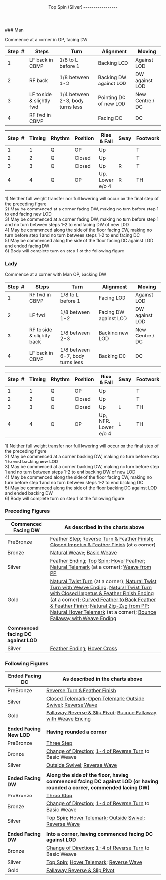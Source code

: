 <header>Top Spin (Silver)
-----------------

 </header>### Man

Commence at a corner in OP, facing DW

 | **Step<span style="color:white">\_</span>\#** | **Steps** | **Turn** | **Alignment** | **Moving** |
|---|---|---|---|---|
| 1 | LF back in CBMP | 1/8 to L before 1 | Backing LOD | Against LOD |
| 2 | RF back | 1/8 between 1-2 | Backing DW against LOD | DW against LOD |
| 3 | LF to side &amp; slightly fwd | 1/4 between 2-3, body turns less | Pointing DC of new LOD | New Centre / DC |
| 4 | RF fwd in CBMP |  | Facing DC | DC |

 | **Step<span style="color:white">\_</span>\#** | **Timing** | **Rhythm** | **Position** | **Rise &amp; Fall** | **Sway** | **Footwork** |
|---|---|---|---|---|---|---|
| 1 | 1 | Q | OP | Up |  | T |
| 2 | 2 | Q | Closed | Up |  | T |
| 3 | 3 | Q | Closed | Up | R | T |
| 4 | 4 | Q | OP | Up. Lower e/o 4 | R | TH |

1\) Neither full weight transfer nor full lowering will occur on the final step of the preceding figure  
 2) May be commenced at a corner facing DW, making no turn before step 1 to end facing new LOD  
 3) May be commenced at a corner facing DW, making no turn before step 1 and no turn between steps 1-2 to end facing DW of new LOD  
 4) May be commenced along the side of the floor facing DW, making no turn before step 1 and no turn between steps 1-2 to end facing DC  
 5) May be commenced along the side of the floor facing DC against LOD and ended facing DW  
 6) Body will complete turn on step 1 of the following figure

### Lady

Commence at a corner with Man OP, backing DW

 | **Step<span style="color:white">\_</span>\#** | **Steps** | **Turn** | **Alignment** | **Moving** |
|---|---|---|---|---|
| 1 | RF fwd in CBMP | 1/8 to L before 1 | Facing LOD | Against LOD |
| 2 | LF fwd | 1/8 between 1-2 | Facing DW against LOD | DW against LOD |
| 3 | RF to side &amp; slightly back | 1/8 between 2-3 | Backing new LOD | New Centre / DC |
| 4 | LF back in CBMP | 1/8 between 6-7, body turns less | Backing DC | DC |

 | **Step<span style="color:white">\_</span>\#** | **Timing** | **Rhythm** | **Position** | **Rise &amp; Fall** | **Sway** | **Footwork** |
|---|---|---|---|---|---|---|
| 1 | 1 | Q | OP | Up |  | T |
| 2 | 2 | Q | Closed | Up |  | T |
| 3 | 3 | Q | Closed | Up | L | TH |
| 4 | 4 | Q | OP | Up, NFR. Lower e/o 4 | L | TH |

1\) Neither full weight transfer nor full lowering will occur on the final step of the preceding figure  
 2) May be commenced at a corner backing DW, making no turn before step 1 to end backing new LOD  
 3) May be commenced at a corner backing DW, making no turn before step 1 and no turn between steps 1-2 to end backing DW of new LOD  
 4) May be commenced along the side of the floor facing DW, making no turn before step 1 and no turn between steps 1-2 to end backing DC  
 5) May be commenced along the side of the floor backing DC against LOD and ended backing DW  
 6) Body will complete turn on step 1 of the following figure

### Preceding Figures

 | **Commenced Facing DW** | **As described in the charts above** |
|---|---|
| PreBronze | [Feather Step](feather_step.md); [Reverse Turn &amp; Feather Finish](reverse_turn.md); [Closed Impetus &amp; Feather Finish](closed_impetus.md) (at a corner) |
| Bronze | [Natural Weave](natural_weave.md); [Basic Weave](basic_weave.md) |
| Silver | [Feather Ending](feather_ending.md); [Top Spin](top_spin.md); [Hover Feather](hover_feather.md); [Natural Telemark](natural_telemark.md) (at a corner); [Weave from PP](weave_from_pp.md) |
| Gold | [Natural Twist Turn](twist_turn.md) (at a corner); [Natural Twist Turn with Weave Ending](twist_turn_weave.md); [Natural Twist Turn with Closed Impetus &amp; Feather Finish Ending](twist_turn_closed_impetus.md) (at a corner); [Curved Feather to Back Feather &amp; Feather Finish](curved_feather_back.md); [Natural Zig-Zag from PP](zig_zag.md); [Natural Hover Telemark](natural_hover_telemark.md) (at a corner); [Bounce Fallaway with Weave Ending](bounce_fallaway.md) |
|  |  |
| **Commenced facing DC against LOD** |  |
| Silver | [Feather Ending](feather_ending.md); [Hover Cross](hover_cross.md) |

### Following Figures

 | **Ended Facing DC** | **As described in the charts above** |
|---|---|
| PreBronze | [Reverse Turn &amp; Feather Finish](reverse_turn.md) |
| Silver | [Closed Telemark](closed_telemark.md); [Open Telemark](open_telemark.md); [Outside Swivel](outside_swivel.md); [Reverse Wave](reverse_wave.md) |
| Gold | [Fallaway Reverse &amp; Slip Pivot](fallaway_reverse.md); [Bounce Fallaway with Weave Ending](bounce_fallaway.md) |
|  |  |
| **Ended Facing New LOD** | **Having rounded a corner** |
| PreBronze | [Three Step](three_step.md) |
| Bronze | [Change of Direction](change_direction.md); [1-4 of Reverse Turn](reverse_turn.md) to Basic Weave |
| Silver | [Outside Swivel](outside_swivel.md); [Reverse Wave](reverse_wave.md) |
|  |  |
| **Ended Facing DW** | **Along the side of the floor, having commenced facing DC against LOD (or having rounded a corner, commended facing DW)** |
| PreBronze | [Three Step](three_step.md) |
| Bronze | [Change of Direction](change_direction.md); [1-4 of Reverse Turn](reverse_turn.md) to Basic Weave |
| Silver | [Top Spin](top_spin.md); [Hover Telemark](hover_telemark.md); [Outside Swivel](outside_swivel.md); [Reverse Wave](reverse_wave.md) |
|  |  |
| **Ended Facing DW** | **Into a corner, having commenced facing DC against LOD** |
| Bronze | [Change of Direction](change_direction.md); [1-4 of Reverse Turn](reverse_turn.md) to Basic Weave |
| Silver | [Top Spin](top_spin.md); [Hover Telemark](hover_telemark.md); [Reverse Wave](reverse_wave.md) |
| Gold | [Fallaway Reverse &amp; Slip Pivot](fallaway_reverse.md) |